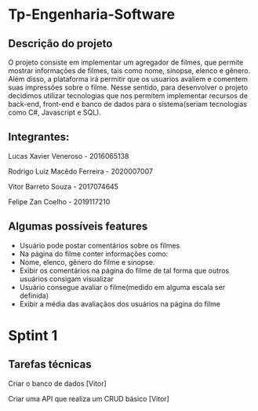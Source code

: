 # Tp-Engenharia-Software

## Descrição do projeto
O projeto consiste em implementar um agregador de filmes, que permite mostrar informações de filmes, tais como nome, sinopse, elenco e gênero. Além disso, a plataforma irá permitir que os usuarios avaliem e comentem suas impressões sobre o filme. Nesse sentido, para desenvolver o projeto decidimos utilizar tecnologias que nos permitem implementar recursos de back-end, front-end e banco de dados para o sistema(seriam tecnologias como C#, Javascript e SQL).


## Integrantes:

Lucas Xavier Veneroso - 2016065138

Rodrigo Luiz Macêdo Ferreira - 2020007007

Vitor Barreto Souza - 2017074645

Felipe Zan Coelho - 2019117210

## Algumas possíveis features
- Usuário pode postar comentários sobre os filmes
- Na página do filme conter informações como:
-   Nome, elenco, gênero do filme e sinopse.
- Exibir os comentários na página do filme de tal forma que outros usuários consigam visualizar
- Usuário consegue avaliar o filme(medido em alguma escala ser definida)
- Exibir a média das avaliaçãos dos usuários na página do filme

# Sptint 1
## Tarefas técnicas
Criar o banco de dados [Vitor]

Criar uma API que realiza um CRUD básico [Vitor]
